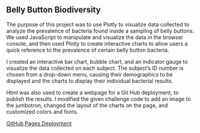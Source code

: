 ## Belly Button Biodiversity

The purpose of this project was to use Plotly to visualize data collected to analyze the prevalence of bacteria found inside a sampling of belly buttons.  We used JavaScript to manipulate and visualize the data in the browser console, and then used Plotly to create interactive charts to allow users a quick reference to the prevalence of certain belly button bacteria.  

I created an interactive bar chart, bubble chart, and an indicator gauge to visualize the data collected on each subject.  The subject’s ID number is chosen from a drop-down menu, causing their demographics to be displayed and the charts to display their individual bacterial results.

Html was also used to create a webpage for a Git Hub deployment, to publish the results.  I modified the given challenge code to add an image to the jumbotron, changed the layout of the charts on the page, and customized colors and fonts.

[GitHub Pages Deployment](https://alawler12.github.io/Belly_buttons/)

